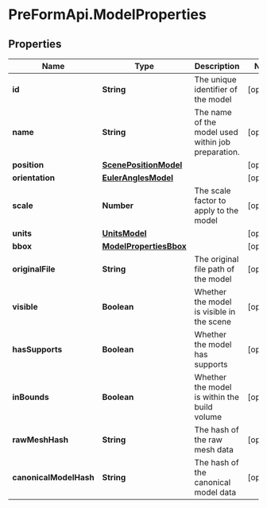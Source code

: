 # PreFormApi.ModelProperties

## Properties

Name | Type | Description | Notes
------------ | ------------- | ------------- | -------------
**id** | **String** | The unique identifier of the model | [optional] 
**name** | **String** | The name of the model used within job preparation. | [optional] 
**position** | [**ScenePositionModel**](ScenePositionModel.md) |  | [optional] 
**orientation** | [**EulerAnglesModel**](EulerAnglesModel.md) |  | [optional] 
**scale** | **Number** | The scale factor to apply to the model | [optional] 
**units** | [**UnitsModel**](UnitsModel.md) |  | [optional] 
**bbox** | [**ModelPropertiesBbox**](ModelPropertiesBbox.md) |  | [optional] 
**originalFile** | **String** | The original file path of the model | [optional] 
**visible** | **Boolean** | Whether the model is visible in the scene | [optional] 
**hasSupports** | **Boolean** | Whether the model has supports | [optional] 
**inBounds** | **Boolean** | Whether the model is within the build volume | [optional] 
**rawMeshHash** | **String** | The hash of the raw mesh data | [optional] 
**canonicalModelHash** | **String** | The hash of the canonical model data | [optional] 



